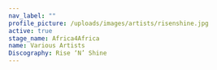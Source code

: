 ```yaml
---
nav_label: ""
profile_picture: /uploads/images/artists/risenshine.jpg
active: true
stage_name: Africa4Africa
name: Various Artists
Discography: Rise ‘N’ Shine
---
```

